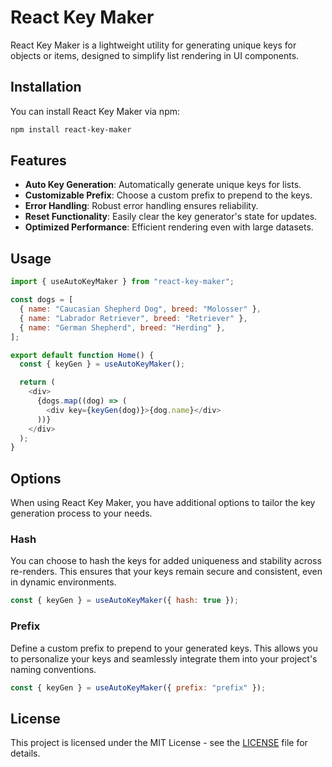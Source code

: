 # React Key Maker

React Key Maker is a lightweight utility for generating unique keys for objects or items, designed to simplify list rendering in UI components.

## Installation

You can install React Key Maker via npm:

```bash
npm install react-key-maker
```

## Features

- **Auto Key Generation**: Automatically generate unique keys for lists.
- **Customizable Prefix**: Choose a custom prefix to prepend to the keys.
- **Error Handling**: Robust error handling ensures reliability.
- **Reset Functionality**: Easily clear the key generator's state for updates.
- **Optimized Performance**: Efficient rendering even with large datasets.

## Usage

```javascript
import { useAutoKeyMaker } from "react-key-maker";

const dogs = [
  { name: "Caucasian Shepherd Dog", breed: "Molosser" },
  { name: "Labrador Retriever", breed: "Retriever" },
  { name: "German Shepherd", breed: "Herding" },
];

export default function Home() {
  const { keyGen } = useAutoKeyMaker();

  return (
    <div>
      {dogs.map((dog) => (
        <div key={keyGen(dog)}>{dog.name}</div>
      ))}
    </div>
  );
}
```

## Options

When using React Key Maker, you have additional options to tailor the key generation process to your needs.

### Hash

You can choose to hash the keys for added uniqueness and stability across re-renders. This ensures that your keys remain secure and consistent, even in dynamic environments.

```javascript
const { keyGen } = useAutoKeyMaker({ hash: true });
```

### Prefix

Define a custom prefix to prepend to your generated keys. This allows you to personalize your keys and seamlessly integrate them into your project's naming conventions.

```javascript
const { keyGen } = useAutoKeyMaker({ prefix: "prefix" });
```

## License

This project is licensed under the MIT License - see the [LICENSE](LICENSE) file for details.
